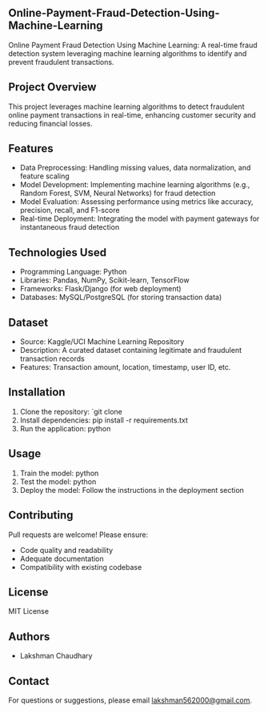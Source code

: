 ## Online-Payment-Fraud-Detection-Using-Machine-Learning
Online Payment Fraud Detection Using Machine Learning: A real-time fraud detection system leveraging machine learning algorithms to identify and prevent fraudulent transactions.

## Project Overview

This project leverages machine learning algorithms to detect fraudulent online payment transactions in real-time, enhancing customer security and reducing financial losses.

## Features

- Data Preprocessing: Handling missing values, data normalization, and feature scaling
- Model Development: Implementing machine learning algorithms (e.g., Random Forest, SVM, Neural Networks) for fraud detection
- Model Evaluation: Assessing performance using metrics like accuracy, precision, recall, and F1-score
- Real-time Deployment: Integrating the model with payment gateways for instantaneous fraud detection

## Technologies Used

- Programming Language: Python
- Libraries: Pandas, NumPy, Scikit-learn, TensorFlow
- Frameworks: Flask/Django (for web deployment)
- Databases: MySQL/PostgreSQL (for storing transaction data)

## Dataset

- Source: Kaggle/UCI Machine Learning Repository
- Description: A curated dataset containing legitimate and fraudulent transaction records
- Features: Transaction amount, location, timestamp, user ID, etc.

## Installation

1. Clone the repository: `git clone
2. Install dependencies: pip install -r requirements.txt
3. Run the application: python

## Usage

1. Train the model: python
2. Test the model: python
3. Deploy the model: Follow the instructions in the deployment section

## Contributing

Pull requests are welcome! Please ensure:

- Code quality and readability
- Adequate documentation
- Compatibility with existing codebase

## License

MIT License

## Authors

- Lakshman Chaudhary

## Contact

For questions or suggestions, please email lakshman562000@gmail.com.
